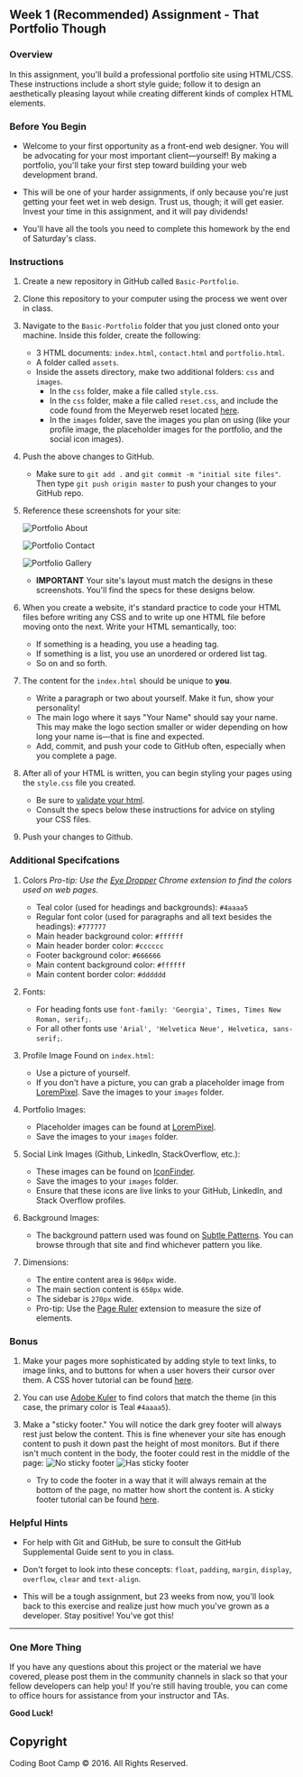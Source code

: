 ## Week 1 (Recommended) Assignment - That Portfolio Though

### Overview

In this assignment, you'll build a professional portfolio site using HTML/CSS. These instructions include a short style guide; follow it to design an aesthetically pleasing layout while creating different kinds of complex HTML elements. 

### Before You Begin

* Welcome to your first opportunity as a front-end web designer. You will be advocating for your most important client—yourself! By making a portfolio, you'll take your first step toward building your web development brand.

* This will be one of your harder assignments, if only because you're just getting your feet wet in web design. Trust us, though; it will get easier. Invest your time in this assignment, and it will pay dividends!

* You'll have all the tools you need to complete this homework by the end of Saturday's class. 

### Instructions

1. Create a new repository in GitHub called `Basic-Portfolio`.

2. Clone this repository to your computer using the process we went over in class.

3. Navigate to the `Basic-Portfolio` folder that you just cloned onto your machine. Inside this folder, create the following: 

   * 3 HTML documents: `index.html`, `contact.html` and `portfolio.html`.
   * A folder called `assets`.
   * Inside the assets directory, make two additional folders: `css` and `images`.
     * In the `css` folder, make a file called `style.css`.
     * In the `css` folder, make a file called `reset.css`, and include the code found from the Meyerweb reset located [here](http://meyerweb.com/eric/tools/css/reset/reset.css).
     * In the `images` folder, save the images you plan on using (like your profile image, the placeholder images for the portfolio, and the social icon images).

4. Push the above changes to GitHub. 

   * Make sure to `git add .` and `git commit -m "initial site files"`. Then type `git push origin master` to push your changes to your GitHub repo.

5. Reference these screenshots for your site:

   ![Portfolio About](Images/Portfolio_About.png)

   ![Portfolio Contact](Images/Portfolio_Contact.png)

   ![Portfolio Gallery](Images/Portfolio_Gallery.png)

   * **IMPORTANT** Your site's layout must match the designs in these screenshots. You'll find the specs for these designs below. 

6. When you create a website, it's standard practice to code your HTML files before writing any CSS and to write up one HTML file before moving onto the next. Write your HTML semantically, too: 

   * If something is a heading, you use a heading tag. 
   * If something is a list, you use an unordered or ordered list tag.
   * So on and so forth.

7. The content for the `index.html` should be unique to **you**. 

   * Write a paragraph or two about yourself. Make it fun, show your personality!
   * The main logo where it says "Your Name" should say your name. This may make the logo section smaller or wider depending on how long your name is—that is fine and expected.
   * Add, commit, and push your code to GitHub often, especially when you complete a page.

8. After all of your HTML is written, you can begin styling your pages using the `style.css` file you created.

   * Be sure to [validate your html](https://validator.w3.org/#validate_by_input).
   * Consult the specs below these instructions for advice on styling your CSS files.

9. Push your changes to Github.

### Additional Specifcations

1. Colors _Pro-tip: Use the [Eye Dropper](https://chrome.google.com/webstore/detail/eye-dropper/hmdcmlfkchdmnmnmheododdhjedfccka) Chrome extension to find the colors used on web pages._
   * Teal color (used for headings and backgrounds): `#4aaaa5`
   * Regular font color (used for paragraphs and all text besides the headings): `#777777`
   * Main header background color: `#ffffff`
   * Main header border color: `#cccccc`
   * Footer background color: `#666666`
   * Main content background color: `#ffffff`
   * Main content border color: `#dddddd`

2. Fonts:
   * For heading fonts use `font-family: 'Georgia', Times, Times New Roman, serif;`.
   * For all other fonts use `'Arial', 'Helvetica Neue', Helvetica, sans-serif;`.

3. Profile Image Found on `index.html`:
   * Use a picture of yourself. 
   * If you don't have a picture, you can grab a placeholder image from [LoremPixel](http://lorempixel.com/). Save the images to your `images` folder.

4. Portfolio Images:
   * Placeholder images can be found at [LoremPixel](http://lorempixel.com/). 
   * Save the images to your `images` folder.

5. Social Link Images (Github, LinkedIn,  StackOverflow, etc.):
   * These images can be found on [IconFinder](https://www.iconfinder.com/).
   * Save the images to your `images` folder.
   * Ensure that these icons are live links to your GitHub, LinkedIn, and Stack Overflow profiles.

6. Background Images:
   * The background pattern used was found on [Subtle Patterns](https://subtlepatterns.com/). You can browse through that site and find whichever pattern you like.

7. Dimensions:
   * The entire content area is `960px` wide.
   * The main section content is `650px` wide.
   * The sidebar is `270px` wide.
   * Pro-tip: Use the [Page Ruler](https://chrome.google.com/webstore/detail/page-ruler/jlpkojjdgbllmedoapgfodplfhcbnbpn/related?hl=en) extension to measure the size of elements.

### Bonus

1. Make your pages more sophisticated by adding style to text links, to image links, and to buttons for when a user hovers their cursor over them. A CSS hover tutorial can be found [here](http://www.codeitpretty.com/2013/06/how-to-use-css-hover-effects.html). 

2. You can use [Adobe Kuler](https://color.adobe.com/create/color-wheel/) to find colors that match the theme (in this case, the primary color is Teal `#4aaaa5`).

3. Make a "sticky footer." You will notice the dark grey footer will always rest just below the content. This is fine whenever your site has enough content to push it down past the height of most monitors. But if there isn't much content in the body, the footer could rest in the middle of the page:
   ![No sticky footer](Images/bonus_nosticky.jpg)
   ![Has sticky footer](Images/bonus_stickyfooter.jpg)
   * Try to code the footer in a way that it will always remain at the bottom of the page, no matter how short the content is. A sticky footer tutorial can be found [here](http://mystrd.at/modern-clean-css-sticky-footer/). 

### Helpful Hints

* For help with Git and GitHub, be sure to consult the GitHub Supplemental Guide sent to you in class.

* Don't forget to look into these concepts: `float`, `padding`, `margin`, `display`, `overflow`, `clear` and `text-align`.

* This will be a tough assignment, but 23 weeks from now, you'll look back to this exercise and realize just how much you've grown as a developer. Stay positive! You've got this!

- - -

### One More Thing

If you have any questions about this project or the material we have covered, please post them in the community channels in slack so that your fellow developers can help you! If you're still having trouble, you can come to office hours for assistance from your instructor and TAs.

**Good Luck!**

## Copyright

Coding Boot Camp © 2016. All Rights Reserved.